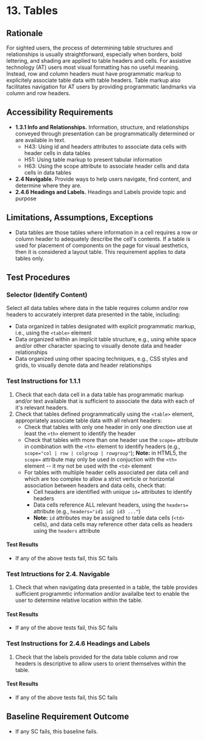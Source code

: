 # 13. Tables
## Rationale
For sighted users, the process of determining table structures and relationships is usually straightforward, especially when borders, bold lettering, and shading are applied to table headers and cells. For assistive technology (AT) users most visual formatting has no useful meaning. Instead, row and column headers must have programmatic markup to explicitely associate table data with table headers. Table markup also facilitates navigation for AT users by providing programmatic landmarks via column and row headers.

## Accessibility Requirements
* **1.3.1 Info and Relationships.** Information, structure, and relationships conveyed through presentation can be programmatically determined or are available in text.
  * H43: Using id and headers attributes to associate data cells with header cells in data tables
  * H51: Using table markup to present tabular information
  * H63: Using the scope attribute to associate header cells and data cells in data tables
* **2.4 Navigable.** Provide ways to help users navigate, find content, and determine where they are.
* **2.4.6 Headings and Labels.** Headings and Labels provide topic and purpose

## Limitations, Assumptions, Exceptions
* Data tables are those tables where information in a cell requires a row or column header to adequately describe the cell's contents. If a table is used for placement of components on the page for visual aesthetics, then it is considered a layout table. This requirement applies to data tables only.

## Test Procedures 
### Selector (Identify Content)
Select all data tables where data in the table requires column and/or row headers to accurately interpret data presented in the table, including:
* Data organized in tables designated with explicit programmatic markup, i.e., using the `<table>` element
* Data organized within an implicit table structure, e.g., using white space and/or other character spacing to visually denote data and header relationships
* Data organized using other spacing techniques, e.g., CSS styles and grids, to visually denote data and header relationships

### Test Instructions for 1.1.1
1. Check that each data cell in a data table has programmatic markup and/or text available that is sufficient to associate the data with each of it's relevant headers. 
2. Check that tables defined programmatically using the `<table>` element, appropriately associate table data with all relvant headers:
    * Check that tables with only one header in only one direction use at least the `<th>` element to identify the header
    * Check that tables with more than one header use the `scope=` attribute in combination with the `<th>` element to identify headers (e.g., `scope="col | row | colgroup | rowgroup"`); **Note:** in HTML5, the `scope=` attribute may only be used in conjuction with the `<th>` element -- it my not be used with the `<td>` element
    * For tables with multiiple header cells associated per data cell and which are too complex to allow a strict verticle or horizontal association between headers and data cells, check that:
        * Cell headers are identified with unique `id=` attributes to identify headers
        * Data cells reference ALL relevant headers, using the `headers=` attribute (e.g., `headers="id1 id2 id3 ..."`)
        * **Note:** `id` attributes may be assigned to table data cells (`<td>` cells), and data cells may reference other data cells as headers using the `headers` attribute

#### Test Results
* If any of the above tests fail, this SC fails

### Test Intructions for 2.4. Navigable
1. Check that when navigating data presented in a table, the table provides sufficient programmtic information and/or availalbe text to enable the user to determine relative location within the table.

#### Test Results
* If any of the above tests fail, this SC fails

### Test Instructions for 2.4.6 Headings and Labels
1. Check that the labels provided for the data table column and row headers is descriptive to allow users to orient themselves within the table.  

#### Test Results
* If any of the above tests fail, this SC fails

## Baseline Requirement Outcome
* If any SC fails, this baseline fails.

